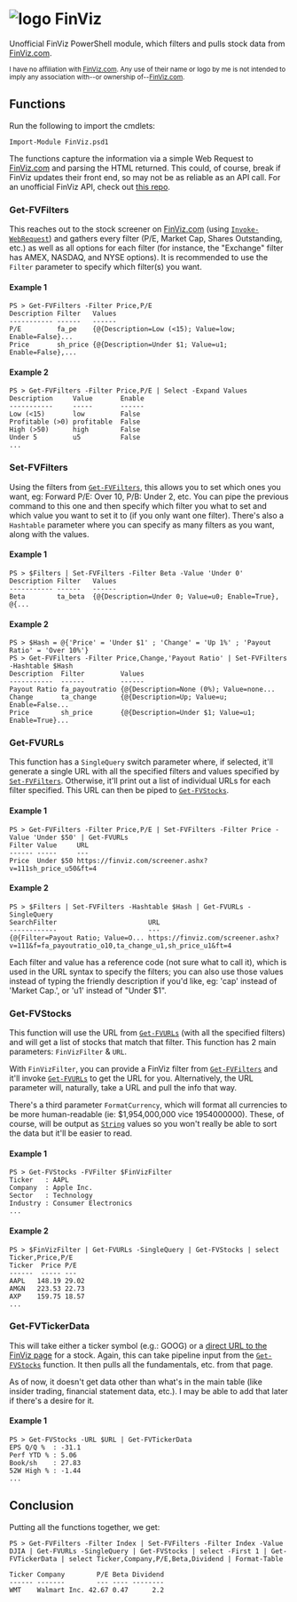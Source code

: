 ﻿# ![logo][] FinViz
[logo]: https://finviz.com/favicon_2x.png

Unofficial FinViz PowerShell module, which filters and pulls stock data from [FinViz.com](https://finviz.com/).

<sup>I have no affiliation with [FinViz.com](https://finviz.com/). Any use of their name or logo by me is not intended to imply any association with--or ownership of--[FinViz.com](https://finviz.com/).</sup>

## Functions
Run the following to import the cmdlets:

    Import-Module FinViz.psd1

The functions capture the information via a simple Web Request to [FinViz.com](https://finviz.com/) and parsing the HTML returned. This could, of course, break if FinViz updates their front end, so may not be as reliable as an API call. For an unofficial FinViz API, check out [this repo](https://github.com/mariostoev/finviz).

### **Get-FVFilters**
This reaches out to the stock screener on [FinViz.com](https://finviz.com/) (using [`Invoke-WebRequest`](https://learn.microsoft.com/en-us/powershell/module/microsoft.powershell.utility/invoke-webrequest)) and gathers every filter (P/E, Market Cap, Shares Outstanding, etc.) as well as all options for each filter (for instance, the "Exchange" filter has AMEX, NASDAQ, and NYSE options). It is recommended to use the `Filter` parameter to specify which filter(s) you want.
#### Example 1
    PS > Get-FVFilters -Filter Price,P/E
    Description Filter   Values
    ----------- ------   ------
    P/E         fa_pe    {@{Description=Low (<15); Value=low; Enable=False}...
    Price       sh_price {@{Description=Under $1; Value=u1; Enable=False},...
#### Example 2
    PS > Get-FVFilters -Filter Price,P/E | Select -Expand Values
    Description     Value       Enable
    -----------     -----       ------
    Low (<15)       low         False
    Profitable (>0) profitable  False
    High (>50)      high        False
    Under 5         u5          False
    ...
    
### **Set-FVFilters**
Using the filters from [`Get-FVFilters`](#get-fvfilters), this allows you to set which ones you want, eg: Forward P/E: Over 10, P/B: Under 2, etc. You can pipe the previous command to this one and then specify which filter you what to set and which value you want to set it to (if you only want one filter). There's also a `Hashtable` parameter where you can specify as many filters as you want, along with the values.
#### Example 1
    PS > $Filters | Set-FVFilters -Filter Beta -Value 'Under 0'
    Description Filter   Values
    ----------- ------   ------
    Beta        ta_beta  {@{Description=Under 0; Value=u0; Enable=True}, @{...
#### Example 2
    PS > $Hash = @{'Price' = 'Under $1' ; 'Change' = 'Up 1%' ; 'Payout Ratio' = 'Over 10%'}
    PS > Get-FVFilters -Filter Price,Change,'Payout Ratio' | Set-FVFilters -Hashtable $Hash
    Description  Filter         Values
    -----------  ------         ------
    Payout Ratio fa_payoutratio {@{Description=None (0%); Value=none...
    Change       ta_change      {@{Description=Up; Value=u; Enable=False...
    Price        sh_price       {@{Description=Under $1; Value=u1; Enable=True}...
### **Get-FVURLs**
This function has a `SingleQuery` switch parameter where, if selected, it'll generate a single URL with all the specified filters and values specified by [`Set-FVFilters`](#set-fvfilters). Otherwise, it'll print out a list of individual URLs for each filter specified. This URL can then be piped to [`Get-FVStocks`](#get-fvstocks).
#### Example 1
    PS > Get-FVFilters -Filter Price,P/E | Set-FVFilters -Filter Price -Value 'Under $50' | Get-FVURLs
    Filter Value     URL
    ------ -----     ---
    Price  Under $50 https://finviz.com/screener.ashx?v=111sh_price_u50&ft=4
#### Example 2
    PS > $Filters | Set-FVFilters -Hashtable $Hash | Get-FVURLs -SingleQuery
    SearchFilter                       URL
    ------------                       ---
    {@{Filter=Payout Ratio; Value=O... https://finviz.com/screener.ashx?v=111&f=fa_payoutratio_o10,ta_change_u1,sh_price_u1&ft=4
Each filter and value has a reference code (not sure what to call it), which is used in the URL syntax to specify the filters; you can also use those values instead of typing the friendly description if you'd like, eg: 'cap' instead of 'Market Cap.', or 'u1' instead of "Under $1".
### **Get-FVStocks**
This function will use the URL from [`Get-FVURLs`](#get-fvurls) (with all the specified filters) and will get a list of stocks that match that filter. This function has 2 main parameters: `FinVizFilter` & `URL`.

With `FinVizFilter`, you can provide a FinViz filter from [`Get-FVFilters`](#get-fvfilters) and it'll invoke [`Get-FVURLs`](#get-fvurls) to get the URL for you. Alternatively, the URL parameter will, naturally, take a URL and pull the info that way.

There's a third parameter `FormatCurrency`, which will format all currencies to be more human-readable (ie: $1,954,000,000 vice 1954000000). These, of course, will be output as [`String`](https://learn.microsoft.com/en-us/dotnet/api/system.string) values so you won't really be able to sort the data but it'll be easier to read.
#### Example 1
    PS > Get-FVStocks -FVFilter $FinVizFilter
    Ticker   : AAPL
    Company  : Apple Inc.
    Sector   : Technology
    Industry : Consumer Electronics
    ...
#### Example 2
    PS > $FinVizFilter | Get-FVURLs -SingleQuery | Get-FVStocks | select Ticker,Price,P/E
    Ticker  Price P/E
    ------  ----- ---
    AAPL   148.19 29.02
    AMGN   223.53 22.73
    AXP    159.75 18.57
    ...
### **Get-FVTickerData**
This will take either a ticker symbol (e.g.: GOOG) or a [direct URL to the FinViz page](https://finviz.com/quote.ashx?t=GOOG&ty=c&p=d&b=1) for a stock. Again, this can take pipeline input from the [`Get-FVStocks`](#get-fvstocks) function. It then pulls all the fundamentals, etc. from that page.

As of now, it doesn't get data other than what's in the main table (like insider trading, financial statement data, etc.). I may be able to add that later if there's a desire for it.
#### Example 1
    PS > Get-FVStocks -URL $URL | Get-FVTickerData
    EPS Q/Q %  : -31.1
    Perf YTD % : 5.06
    Book/sh    : 27.83
    52W High % : -1.44
    ...
## Conclusion
Putting all the functions together, we get:

    PS > Get-FVFilters -Filter Index | Set-FVFilters -Filter Index -Value DJIA | Get-FVURLs -SingleQuery | Get-FVStocks | select -First 1 | Get-FVTickerData | select Ticker,Company,P/E,Beta,Dividend | Format-Table

    Ticker Company        P/E Beta Dividend
    ------ -------        --- ---- --------
    WMT    Walmart Inc. 42.67 0.47      2.2
